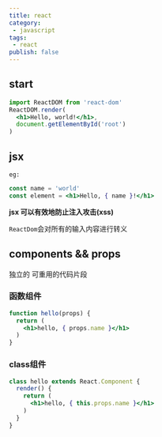 ```yaml
---
title: react
category:
 - javascript
tags:
 - react
publish: false
---
```


## start

```jsx
import ReactDOM from 'react-dom'
ReactDOM.render(
  <h1>Hello, world!</h1>,
  document.getElementById('root')
)
```

## jsx

` eg: `

```jsx
const name = 'world'
const element = <h1>Hello, { name }!</h1>
```

<b>jsx 可以有效地防止注入攻击(xss)</b>

` ReactDom `会对所有的输入内容进行转义

## components && props

独立的 可重用的代码片段

### 函数组件

```jsx
function hello(props) {
  return (
    <h1>hello, { props.name }</h1>
  )
}
```

### class组件

```jsx
class hello extends React.Component {
  render() {
    return (
      <h1>hello, { this.props.name }</h1>
    )
  }
}
```

